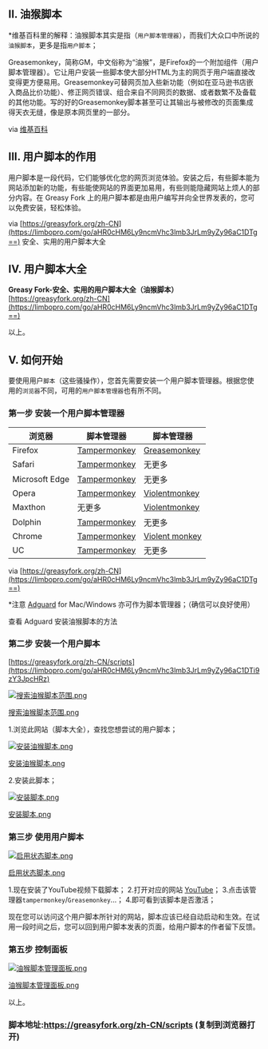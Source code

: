 ## II. 油猴脚本

*维基百科里的解释：油猴脚本其实是指（`用户脚本管理器`），而我们大众口中所说的`油猴脚本`，更多是指`用户脚本`；

Greasemonkey，简称GM，中文俗称为“油猴”，是Firefox的一个附加组件（用户脚本管理器）。它让用户安装一些脚本使大部分HTML为主的网页于用户端直接改变得更方便易用。Greasemonkey可替网页加入些新功能（例如在亚马逊书店嵌入商品比价功能）、修正网页错误、组合来自不同网页的数据、或者数繁不及备载的其他功能。写的好的Greasemonkey脚本甚至可让其输出与被修改的页面集成得天衣无缝，像是原本网页里的一部分。

via [维基百科](https://limbopro.com/go/aHR0cHM6Ly96aC53aWtpcGVkaWEub3JnL3dpa2kvR3JlYXNlbW9ua2V5)

## III. 用户脚本的作用

用户脚本是一段代码，它们能够优化您的网页浏览体验。安装之后，有些脚本能为网站添加新的功能，有些能使网站的界面更加易用，有些则能隐藏网站上烦人的部分内容。在 Greasy Fork 上的用户脚本都是由用户编写并向全世界发表的，您可以免费安装，轻松体验。

via [https://greasyfork.org/zh-CN](https://limbopro.com/go/aHR0cHM6Ly9ncmVhc3lmb3JrLm9yZy96aC1DTg==) 安全、实用的用户脚本大全

## IV. 用户脚本大全

**Greasy Fork-安全、实用的用户脚本大全（油猴脚本）**
[https://greasyfork.org/zh-CN](https://limbopro.com/go/aHR0cHM6Ly9ncmVhc3lmb3JrLm9yZy96aC1DTg==)

以上。

## V. 如何开始

要使用用户`脚本`（这些骚操作），您首先需要安装一个用户脚本管理器。根据您使用的`浏览器`不同，可用的`用户脚本管理器`也有所不同。

### 第一步 安装一个用户脚本管理器

| 浏览器         | 脚本管理器                                                   | 脚本管理器                                                   |
| -------------- | ------------------------------------------------------------ | ------------------------------------------------------------ |
| Firefox        | [Tampermonkey](https://limbopro.com/go/aHR0cHM6Ly9hZGRvbnMubW96aWxsYS5vcmcvZmlyZWZveC9hZGRvbi90YW1wZXJtb25rZXkv) | [Greasemonkey](https://limbopro.com/go/aHR0cHM6Ly9hZGRvbnMubW96aWxsYS5vcmcvZmlyZWZveC9hZGRvbi9ncmVhc2Vtb25rZXkv) |
| Safari         | [Tampermonkey](https://limbopro.com/go/aHR0cDovL3RhbXBlcm1vbmtleS5uZXQvP2Jyb3dzZXI9c2FmYXJp) | 无更多                                                       |
| Microsoft Edge | [Tampermonkey](https://limbopro.com/go/aHR0cHM6Ly93d3cubWljcm9zb2Z0LmNvbS9zdG9yZS9wL3RhbXBlcm1vbmtleS85bmJsZ2doNTE2MnM=) | 无更多                                                       |
| Opera          | [Tampermonkey](https://limbopro.com/go/aHR0cHM6Ly9hZGRvbnMub3BlcmEuY29tL2V4dGVuc2lvbnMvZGV0YWlscy90YW1wZXJtb25rZXktYmV0YS8=) | [Violentmonkey](https://limbopro.com/go/aHR0cHM6Ly9hZGRvbnMub3BlcmEuY29tL2V4dGVuc2lvbnMvZGV0YWlscy92aW9sZW50LW1vbmtleS8=) |
| Maxthon        | 无更多                                                       | [Violentmonkey](https://limbopro.com/go/aHR0cDovL2V4dGVuc2lvbi5tYXh0aG9uLmNvbS9kZXRhaWwvaW5kZXgucGhwP3ZpZXdfaWQ9MTY4MA==) |
| Dolphin        | [Tampermonkey](https://play.google.com/store/apps/details?id=net.tampermonkey.dolphin) | 无更多                                                       |
| Chrome         | [Tampermonkey](https://chrome.google.com/webstore/detail/tampermonkey/dhdgffkkebhmkfjojejmpbldmpobfkfo) | [Violent monkey](https://chrome.google.com/webstore/detail/violent-monkey/jinjaccalgkegednnccohejagnlnfdag) |
| UC             | [Tampermonkey](https://play.google.com/store/apps/details?id=net.tampermonkey.uc) | 无更多                                                       |

via [https://greasyfork.org/zh-CN](https://limbopro.com/go/aHR0cHM6Ly9ncmVhc3lmb3JrLm9yZy96aC1DTg==)

*注意 [Adguard](https://limbopro.com/archives/adguard.html) for Mac/Windows 亦可作为脚本管理器；（确信可以良好使用）

查看 Adguard 安装油猴脚本的方法

### 第二步 安装一个用户脚本

[https://greasyfork.org/zh-CN/scripts](https://limbopro.com/go/aHR0cHM6Ly9ncmVhc3lmb3JrLm9yZy96aC1DTi9zY3JpcHRz)

[![搜索油猴脚本范围.png](https://limbopro.com/usr/uploads/2019/12/2478985873.png)](https://limbopro.com/usr/uploads/2019/12/2478985873.png)

[搜索油猴脚本范围.png](https://limbopro.com/usr/uploads/2019/12/2478985873.png)

1.浏览此网站（脚本大全），查找您想尝试的用户脚本；

[![安装油猴脚本.png](https://limbopro.com/usr/uploads/2019/12/1713947697.png)](https://limbopro.com/usr/uploads/2019/12/1713947697.png)

[安装油猴脚本.png](https://limbopro.com/usr/uploads/2019/12/1713947697.png)

2.安装此脚本；

[![安装脚本.png](https://limbopro.com/usr/uploads/2019/12/2902916594.png)](https://limbopro.com/usr/uploads/2019/12/2902916594.png)

[安装脚本.png](https://limbopro.com/usr/uploads/2019/12/2902916594.png)

### 第三步 使用用户脚本

[![启用状态脚本.png](https://limbopro.com/usr/uploads/2019/12/614943986.png)](https://limbopro.com/usr/uploads/2019/12/614943986.png)

[启用状态脚本.png](https://limbopro.com/usr/uploads/2019/12/614943986.png)

1.现在安装了YouTube视频下载脚本；
2.打开对应的网站 [YouTube](https://www.youtube.com/watch?v=xSDMTIe90AY&loop=0)；
3.点击该管理器`tampermonkey`/`Greasemonkey`...；
4.即可看到该脚本是否激活；

现在您可以访问这个用户脚本所针对的网站，脚本应该已经自动启动和生效。在试用一段时间之后，您可以回到用户脚本发表的页面，给用户脚本的作者留下反馈。

### 第五步 控制面板

[![油猴脚本管理面板.png](https://limbopro.com/usr/uploads/2019/12/3804869858.png)](https://limbopro.com/usr/uploads/2019/12/3804869858.png)

[油猴脚本管理面板.png](https://limbopro.com/usr/uploads/2019/12/3804869858.png)

 

以上。



### 脚本地址:https://greasyfork.org/zh-CN/scripts (复制到浏览器打开)